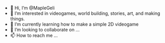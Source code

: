 - 👋 Hi, I’m @MapleGeli
- 👀 I’m interested in videogames, world building, stories, art, and making things.
- 🌱 I’m currently learning how to make a simple 2D videogame
- 💞️ I’m looking to collaborate on ...
- 📫 How to reach me ...

<!---
MapleGeli/MapleGeli is a ✨ special ✨ repository because its `README.md` (this file) appears on your GitHub profile.
You can click the Preview link to take a look at your changes.
--->

